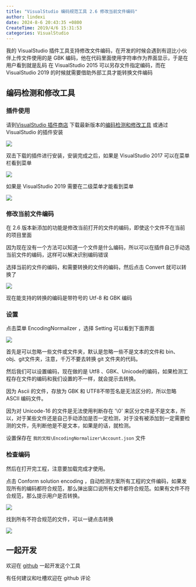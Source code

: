 ```yaml
---
title: "VisualStudio 编码规范工具 2.6 修改当前文件编码"
author: lindexi
date: 2024-8-6 20:43:35 +0800
CreateTime: 2019/4/6 15:31:53
categories: VisualStudio
---
```


我的 VisualStudio 插件工具支持修改文件编码，在开发的时候会遇到有逗比小伙伴上传文件使用的是 GBK 编码，他在代码里面使用字符串作为界面显示，于是在用户看到就是乱码
在 VisualStudio 2015 可以另存文件指定编码，而在 VisualStudio 2019 的时候就需要借助外部工具才能转换文件编码

<!--more-->


<!-- CreateTime:2019/4/6 15:31:53 -->

<!-- csdn -->

## 编码检测和修改工具

### 插件使用

请到[VisualStudio 插件商店](https://marketplace.visualstudio.com/items?itemName=lindexigd.vs-extension-18109) 下载最新版本的[编码检测和修改工具](https://marketplace.visualstudio.com/items?itemName=lindexigd.vs-extension-18109) 或通过 VisualStudio 的插件安装

![](http://cdn.lindexi.site/lindexi%2F20194615112829)

<!-- ![](image/VisualStudio 编码规范工具 2.6 修改当前文件编码/VisualStudio 编码规范工具 2.6 修改当前文件编码0.png) -->

双击下载的插件进行安装，安装完成之后，如果是 VisualStudio 2017 可以在菜单栏看到菜单

![](http://cdn.lindexi.site/lindexi%2F2019461567484)

如果是 VisualStudio 2019 需要在二级菜单才能看到菜单

<!-- ![](image/VisualStudio 编码规范工具 2.6 修改当前文件编码/VisualStudio 编码规范工具 2.6 修改当前文件编码4.png) -->

![](http://cdn.lindexi.site/lindexi%2F201946152150829)

### 修改当前文件编码

在 2.6 版本新添加的功能是修改当前打开的文件的编码，即使这个文件不在当前的项目里面

因为现在没有一个方法可以知道一个文件是什么编码，所以可以在插件自己手动选当前文件的编码，这样可以解决识别编码错误

选择当前的文件的编码，和需要转换的文件的编码，然后点击 Convert 就可以转换了

<!-- ![](image/VisualStudio 编码规范工具 2.6 修改当前文件编码/VisualStudio 编码规范工具 2.6 修改当前文件编码5.png) -->

![](http://cdn.lindexi.site/lindexi%2F201946153140370)

现在能支持的转换的编码是带符号的 Utf-8 和 GBK 编码

### 设置

点击菜单 EncodingNormailzer ，选择 Setting 可以看到下面界面

<!-- ![](image/VisualStudio 编码规范工具 2.6 修改当前文件编码/VisualStudio 编码规范工具 2.6 修改当前文件编码1.png) -->

![](http://cdn.lindexi.site/lindexi%2F201946151729613)

首先是可以忽略一些文件或文件夹，默认是忽略一些不是文本的文件和 bin、obj、git文件夹，注意，千万不要去转换 git 文件夹的代码。

然后我们可以设置编码，现在做的是 Utf8 、GBK、Unicode的编码，如果检测工程存在文件的编码和我们设置的不一样，就会提示去转换。

因为 Ascii 的文件，存放为 GBK 和 UTF8不带签名是无法区分的，所以忽略 ASCII 编码文件。

因为对 Unicode-16 的文件是无法使用判断存在 '\0' 来区分文件是不是文本，所以，对于某些文件还是自己手动添加是否一定检测，对于没有被添加到一定需要检测的文件，先判断他是不是文本，如果是的话，就检测。

设置保存在 `我的文档\EncodingNormalizer\Account.json` 文件

### 检查编码

然后在打开完工程，注意要加载完成才使用。

点击 Conform solution encoding ，自动检测方案所有工程的文件编码，如果发现所有的编码都符合规范，那么弹出窗口说所有文件都符合规范。如果有文件不符合规范，那么提示用户是否转换。

<!-- ![](image/VisualStudio 编码规范工具 2.6 修改当前文件编码/VisualStudio 编码规范工具 2.6 修改当前文件编码2.png) -->

![](http://cdn.lindexi.site/lindexi%2F201946151823827)

找到所有不符合规范的文件，可以一键点击转换

![](http://cdn.lindexi.site/lindexi%2F20194615184676)

<!-- ![](image/VisualStudio 编码规范工具 2.6 修改当前文件编码/VisualStudio 编码规范工具 2.6 修改当前文件编码3.png) -->

## 一起开发

欢迎在 [github](https://github.com/dotnet-campus/EncodingNormalior) 一起开发这个工具

有任何建议和吐槽欢迎在 github 评论

